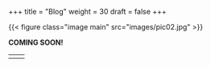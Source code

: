 +++
title = "Blog"
weight = 30
draft = false
+++

{{< figure class="image main" src="images/pic02.jpg" >}}

**COMING SOON!**

<table>
<tr><td class="icons"><a href="/#work"><i class="far fa-arrow-alt-circle-left fa-lg"></i></a></td><td class="icons"><a href="/#contact"><i class="far fa-arrow-alt-circle-right fa-lg"></i></a></td></tr>
</table>
